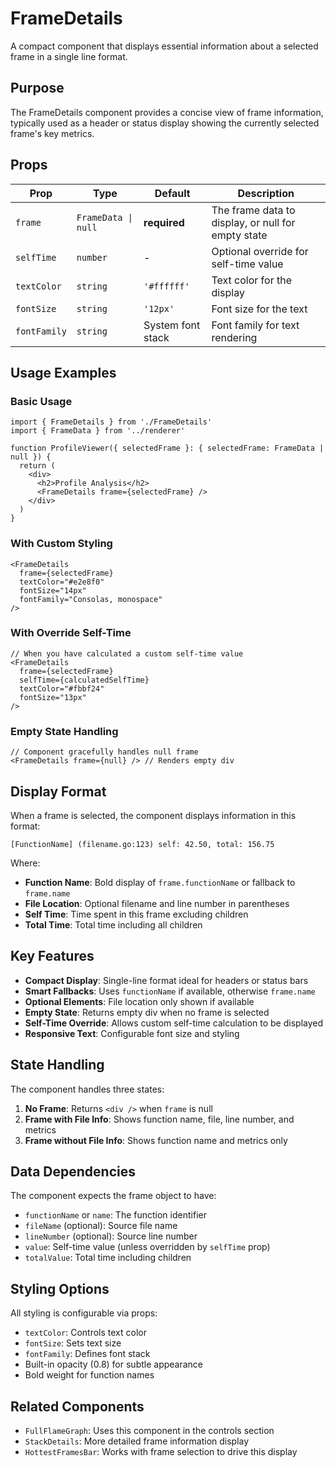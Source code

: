# FrameDetails

A compact component that displays essential information about a selected frame in a single line format.

## Purpose

The FrameDetails component provides a concise view of frame information, typically used as a header or status display showing the currently selected frame's key metrics.

## Props

| Prop | Type | Default | Description |
|------|------|---------|-------------|
| `frame` | `FrameData \| null` | **required** | The frame data to display, or null for empty state |
| `selfTime` | `number` | - | Optional override for self-time value |
| `textColor` | `string` | `'#ffffff'` | Text color for the display |
| `fontSize` | `string` | `'12px'` | Font size for the text |
| `fontFamily` | `string` | System font stack | Font family for text rendering |

## Usage Examples

### Basic Usage

```tsx
import { FrameDetails } from './FrameDetails'
import { FrameData } from '../renderer'

function ProfileViewer({ selectedFrame }: { selectedFrame: FrameData | null }) {
  return (
    <div>
      <h2>Profile Analysis</h2>
      <FrameDetails frame={selectedFrame} />
    </div>
  )
}
```

### With Custom Styling

```tsx
<FrameDetails
  frame={selectedFrame}
  textColor="#e2e8f0"
  fontSize="14px"
  fontFamily="Consolas, monospace"
/>
```

### With Override Self-Time

```tsx
// When you have calculated a custom self-time value
<FrameDetails
  frame={selectedFrame}
  selfTime={calculatedSelfTime}
  textColor="#fbbf24"
  fontSize="13px"
/>
```

### Empty State Handling

```tsx
// Component gracefully handles null frame
<FrameDetails frame={null} /> // Renders empty div
```

## Display Format

When a frame is selected, the component displays information in this format:

```
[FunctionName] (filename.go:123) self: 42.50, total: 156.75
```

Where:
- **Function Name**: Bold display of `frame.functionName` or fallback to `frame.name`
- **File Location**: Optional filename and line number in parentheses
- **Self Time**: Time spent in this frame excluding children
- **Total Time**: Total time including all children

## Key Features

- **Compact Display**: Single-line format ideal for headers or status bars
- **Smart Fallbacks**: Uses `functionName` if available, otherwise `frame.name`
- **Optional Elements**: File location only shown if available
- **Empty State**: Returns empty div when no frame is selected
- **Self-Time Override**: Allows custom self-time calculation to be displayed
- **Responsive Text**: Configurable font size and styling

## State Handling

The component handles three states:

1. **No Frame**: Returns `<div />` when `frame` is null
2. **Frame with File Info**: Shows function name, file, line number, and metrics
3. **Frame without File Info**: Shows function name and metrics only

## Data Dependencies

The component expects the frame object to have:

- `functionName` or `name`: The function identifier
- `fileName` (optional): Source file name
- `lineNumber` (optional): Source line number  
- `value`: Self-time value (unless overridden by `selfTime` prop)
- `totalValue`: Total time including children

## Styling Options

All styling is configurable via props:
- `textColor`: Controls text color
- `fontSize`: Sets text size  
- `fontFamily`: Defines font stack
- Built-in opacity (0.8) for subtle appearance
- Bold weight for function names

## Related Components

- `FullFlameGraph`: Uses this component in the controls section
- `StackDetails`: More detailed frame information display
- `HottestFramesBar`: Works with frame selection to drive this display